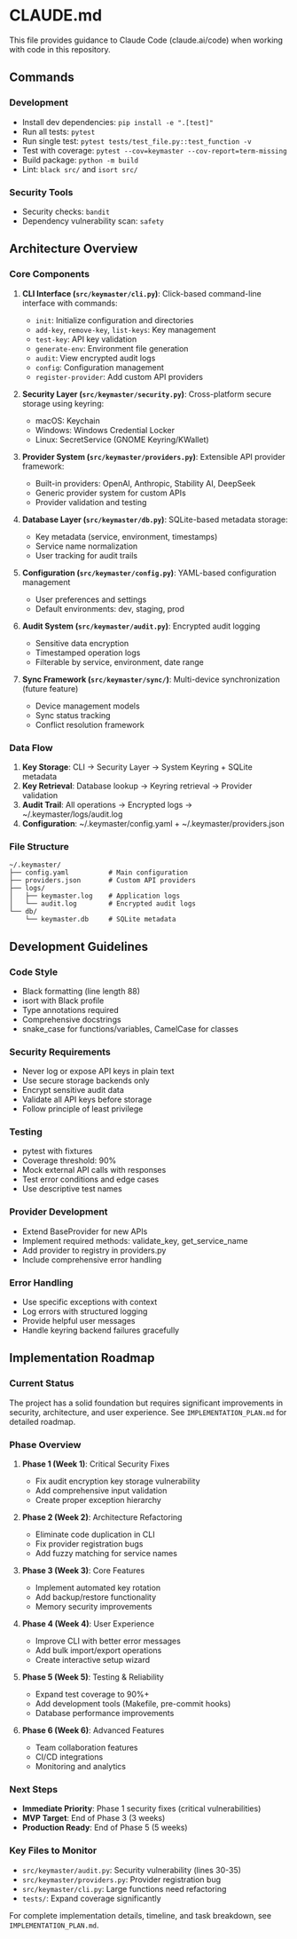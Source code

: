 # CLAUDE.md

This file provides guidance to Claude Code (claude.ai/code) when working with code in this repository.

## Commands

### Development
- Install dev dependencies: `pip install -e ".[test]"`
- Run all tests: `pytest`
- Run single test: `pytest tests/test_file.py::test_function -v`
- Test with coverage: `pytest --cov=keymaster --cov-report=term-missing`
- Build package: `python -m build`
- Lint: `black src/` and `isort src/`

### Security Tools
- Security checks: `bandit`
- Dependency vulnerability scan: `safety`

## Architecture Overview

### Core Components

1. **CLI Interface (`src/keymaster/cli.py`)**: Click-based command-line interface with commands:
   - `init`: Initialize configuration and directories
   - `add-key`, `remove-key`, `list-keys`: Key management
   - `test-key`: API key validation
   - `generate-env`: Environment file generation
   - `audit`: View encrypted audit logs
   - `config`: Configuration management
   - `register-provider`: Add custom API providers

2. **Security Layer (`src/keymaster/security.py`)**: Cross-platform secure storage using keyring:
   - macOS: Keychain
   - Windows: Windows Credential Locker
   - Linux: SecretService (GNOME Keyring/KWallet)

3. **Provider System (`src/keymaster/providers.py`)**: Extensible API provider framework:
   - Built-in providers: OpenAI, Anthropic, Stability AI, DeepSeek
   - Generic provider system for custom APIs
   - Provider validation and testing

4. **Database Layer (`src/keymaster/db.py`)**: SQLite-based metadata storage:
   - Key metadata (service, environment, timestamps)
   - Service name normalization
   - User tracking for audit trails

5. **Configuration (`src/keymaster/config.py`)**: YAML-based configuration management
   - User preferences and settings
   - Default environments: dev, staging, prod

6. **Audit System (`src/keymaster/audit.py`)**: Encrypted audit logging
   - Sensitive data encryption
   - Timestamped operation logs
   - Filterable by service, environment, date range

7. **Sync Framework (`src/keymaster/sync/`)**: Multi-device synchronization (future feature)
   - Device management models
   - Sync status tracking
   - Conflict resolution framework

### Data Flow

1. **Key Storage**: CLI → Security Layer → System Keyring + SQLite metadata
2. **Key Retrieval**: Database lookup → Keyring retrieval → Provider validation
3. **Audit Trail**: All operations → Encrypted logs → ~/.keymaster/logs/audit.log
4. **Configuration**: ~/.keymaster/config.yaml + ~/.keymaster/providers.json

### File Structure

```
~/.keymaster/
├── config.yaml          # Main configuration
├── providers.json       # Custom API providers
├── logs/
│   ├── keymaster.log    # Application logs
│   └── audit.log        # Encrypted audit logs
└── db/
    └── keymaster.db     # SQLite metadata
```

## Development Guidelines

### Code Style
- Black formatting (line length 88)
- isort with Black profile
- Type annotations required
- Comprehensive docstrings
- snake_case for functions/variables, CamelCase for classes

### Security Requirements
- Never log or expose API keys in plain text
- Use secure storage backends only
- Encrypt sensitive audit data
- Validate all API keys before storage
- Follow principle of least privilege

### Testing
- pytest with fixtures
- Coverage threshold: 90%
- Mock external API calls with responses
- Test error conditions and edge cases
- Use descriptive test names

### Provider Development
- Extend BaseProvider for new APIs
- Implement required methods: validate_key, get_service_name
- Add provider to registry in providers.py
- Include comprehensive error handling

### Error Handling
- Use specific exceptions with context
- Log errors with structured logging
- Provide helpful user messages
- Handle keyring backend failures gracefully

## Implementation Roadmap

### Current Status
The project has a solid foundation but requires significant improvements in security, architecture, and user experience. See `IMPLEMENTATION_PLAN.md` for detailed roadmap.

### Phase Overview
1. **Phase 1 (Week 1)**: Critical Security Fixes
   - Fix audit encryption key storage vulnerability
   - Add comprehensive input validation
   - Create proper exception hierarchy
   
2. **Phase 2 (Week 2)**: Architecture Refactoring
   - Eliminate code duplication in CLI
   - Fix provider registration bugs
   - Add fuzzy matching for service names
   
3. **Phase 3 (Week 3)**: Core Features
   - Implement automated key rotation
   - Add backup/restore functionality
   - Memory security improvements
   
4. **Phase 4 (Week 4)**: User Experience
   - Improve CLI with better error messages
   - Add bulk import/export operations
   - Create interactive setup wizard
   
5. **Phase 5 (Week 5)**: Testing & Reliability
   - Expand test coverage to 90%+
   - Add development tools (Makefile, pre-commit hooks)
   - Database performance improvements
   
6. **Phase 6 (Week 6)**: Advanced Features
   - Team collaboration features
   - CI/CD integrations
   - Monitoring and analytics

### Next Steps
- **Immediate Priority**: Phase 1 security fixes (critical vulnerabilities)
- **MVP Target**: End of Phase 3 (3 weeks)
- **Production Ready**: End of Phase 5 (5 weeks)

### Key Files to Monitor
- `src/keymaster/audit.py`: Security vulnerability (lines 30-35)
- `src/keymaster/providers.py`: Provider registration bug
- `src/keymaster/cli.py`: Large functions need refactoring
- `tests/`: Expand coverage significantly

For complete implementation details, timeline, and task breakdown, see `IMPLEMENTATION_PLAN.md`.